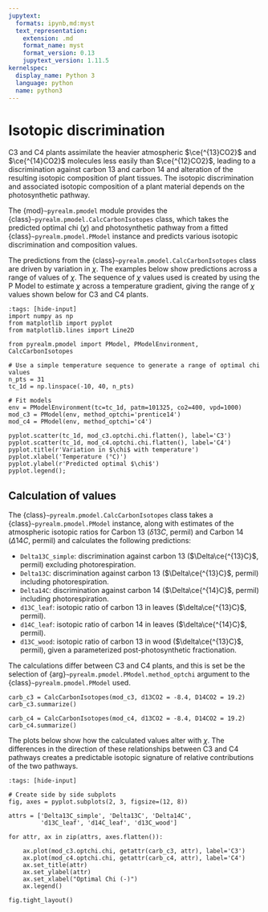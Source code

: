 ```yaml
---
jupytext:
  formats: ipynb,md:myst
  text_representation:
    extension: .md
    format_name: myst
    format_version: 0.13
    jupytext_version: 1.11.5
kernelspec:
  display_name: Python 3
  language: python
  name: python3
---
```


# Isotopic discrimination

C3 and C4 plants assimilate the heavier atmospheric $\ce{^{13}CO2}$ and
$\ce{^{14}CO2}$ molecules less easily than $\ce{^{12}CO2}$, leading to a
discrimination against carbon 13 and carbon 14 and alteration of the resulting
isotopic composition of plant tissues. The isotopic discrimination and
associated isotopic composition of a plant material depends on the
photosynthetic pathway.

The {mod}`~pyrealm.pmodel` module provides the
{class}`~pyrealm.pmodel.CalcCarbonIsotopes` class, which takes the predicted
optimal chi ($\chi$) and photosynthetic pathway from a fitted
{class}`~pyrealm.pmodel.PModel` instance and predicts various isotopic
discrimination and composition values.

The predictions from the {class}`~pyrealm.pmodel.CalcCarbonIsotopes` class are
driven by variation in $\chi$. The examples below show predictions across a
range of values of $\chi$. The sequence of $\chi$ values used is created by
using the P Model to estimate $\chi$ across a temperature gradient, giving the
range of $\chi$ values shown below for C3 and C4 plants.

```{code-cell} python
:tags: [hide-input]
import numpy as np
from matplotlib import pyplot
from matplotlib.lines import Line2D

from pyrealm.pmodel import PModel, PModelEnvironment, CalcCarbonIsotopes

# Use a simple temperature sequence to generate a range of optimal chi values
n_pts = 31
tc_1d = np.linspace(-10, 40, n_pts)

# Fit models
env = PModelEnvironment(tc=tc_1d, patm=101325, co2=400, vpd=1000)
mod_c3 = PModel(env, method_optchi='prentice14')
mod_c4 = PModel(env, method_optchi='c4')

pyplot.scatter(tc_1d, mod_c3.optchi.chi.flatten(), label='C3')
pyplot.scatter(tc_1d, mod_c4.optchi.chi.flatten(), label='C4')
pyplot.title(r'Variation in $\chi$ with temperature')
pyplot.xlabel('Temperature (°C)')
pyplot.ylabel(r'Predicted optimal $\chi$')
pyplot.legend();
```

## Calculation of values


The {class}`~pyrealm.pmodel.CalcCarbonIsotopes` class takes a
{class}`~pyrealm.pmodel.PModel` instance, along with estimates of the
atmospheric isotopic ratios for Carbon 13 ($\delta13C$, permil) and Carbon 14
($\Delta14C$, permil) and calculates the following predictions:

* `Delta13C_simple`: discrimination against carbon 13 ($\Delta\ce{^{13}C}$,
  permil) excluding photorespiration. 
* `Delta13C`: discrimination against carbon 13 ($\Delta\ce{^{13}C}$, permil)
  including photorespiration.
* `Delta14C`: discrimination against carbon 14 ($\Delta\ce{^{14}C}$, permil)
  including photorespiration. 
* `d13C_leaf`: isotopic ratio of carbon 13 in leaves ($\delta\ce{^{13}C}$,
  permil).
* `d14C_leaf`: isotopic ratio of carbon 14 in leaves ($\delta\ce{^{14}C}$,
  permil).
* `d13C_wood`: isotopic ratio of carbon 13 in wood ($\delta\ce{^{13}C}$,
  permil), given a parameterized post-photosynthetic fractionation. 


The calculations differ between C3 and C4 plants, and this is set be the
selection of {arg}`~pyrealm.pmodel.PModel.method_optchi` argument to the 
{class}`~pyrealm.pmodel.PModel` used.

```{code-cell} python
carb_c3 = CalcCarbonIsotopes(mod_c3, d13CO2 = -8.4, D14CO2 = 19.2)
carb_c3.summarize()
```

```{code-cell} python
carb_c4 = CalcCarbonIsotopes(mod_c4, d13CO2 = -8.4, D14CO2 = 19.2)
carb_c4.summarize()
```

The plots below show how the calculated values alter with $\chi$. The
differences in the direction of these relationships between C3 and C4 pathways
creates a predictable isotopic signature of relative contributions of the two
pathways.

```{code-cell} python
:tags: [hide-input]

# Create side by side subplots
fig, axes = pyplot.subplots(2, 3, figsize=(12, 8))

attrs = ['Delta13C_simple', 'Delta13C', 'Delta14C', 
         'd13C_leaf', 'd14C_leaf', 'd13C_wood']

for attr, ax in zip(attrs, axes.flatten()):
    
    ax.plot(mod_c3.optchi.chi, getattr(carb_c3, attr), label='C3')
    ax.plot(mod_c4.optchi.chi, getattr(carb_c4, attr), label='C4')
    ax.set_title(attr)
    ax.set_ylabel(attr)
    ax.set_xlabel("Optimal Chi (-)")
    ax.legend()

fig.tight_layout()
```
